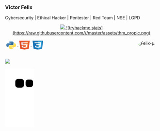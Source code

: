### Victor Felix
Cybersecurity | Ethical Hacker | Pentester | Red Team | NSE | LGPD

<div align="center">
  <a href="https://github.com/vifelix">
  <img height="180em" src="https://github-readme-stats.vercel.app/api?username=vifelix&show_icons=true&theme=dracula&include_all_commits=true&count_private=true"/>
  ![tryhackme stats](https://raw.githubusercontent.com/<SET_USERNAME_HERE>/<SET_USERNAME_HERE>/master/assets/thm_propic.png)
</div>
<div style="display: inline_block"><br>
  <img align="center" alt="Felix-Python" height="30" width="40" src="https://raw.githubusercontent.com/devicons/devicon/master/icons/python/python-original.svg">
  <img align="center" alt="Felix-HTML" height="30" width="40" src="https://raw.githubusercontent.com/devicons/devicon/master/icons/html5/html5-original.svg">
  <img align="center" alt="Felix-CSS" height="30" width="40" src="https://raw.githubusercontent.com/devicons/devicon/master/icons/css3/css3-original.svg">
  <img align="right" alt="Felix-pic" height="150" style="border-radius:50px;" src="https://media.discordapp.net/attachments/1055167495692095539/1055167614617403522/WhatsApp_Image_2022-12-01_at_13.30.51.jpeg?width=631&height=631">
</div>
  
 ## 
  
<div> 
    <a href="https://www.linkedin.com/in/vifelixti" target="_blank"><img src="https://img.shields.io/badge/-LinkedIn-%230077B5?style=for-the-badge&logo=linkedin&logoColor=white" target="_blank"></a> 
 
  ![Snake animation](https://github.com/rafaballerini/rafaballerini/blob/output/github-contribution-grid-snake.svg)
 
</div>

  
  
